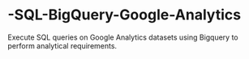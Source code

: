 # -SQL-BigQuery-Google-Analytics
Execute SQL queries on Google Analytics datasets using Bigquery to perform analytical requirements.
